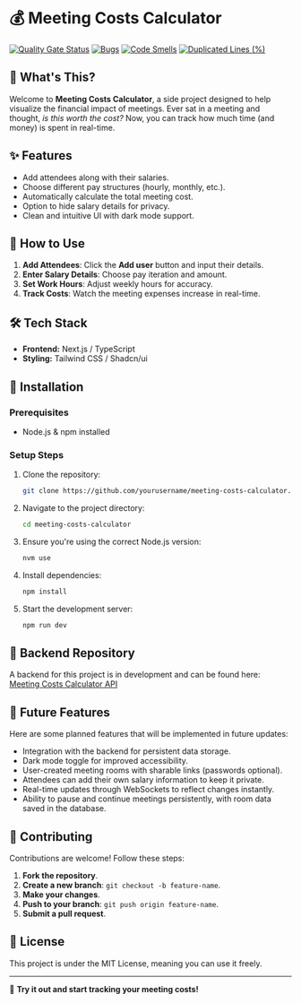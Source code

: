 # 💰 Meeting Costs Calculator

[![Quality Gate Status](https://sonarcloud.io/api/project_badges/measure?project=whaagmans_meeting-costs-calculator&metric=alert_status)](https://sonarcloud.io/summary/new_code?id=whaagmans_meeting-costs-calculator)
[![Bugs](https://sonarcloud.io/api/project_badges/measure?project=whaagmans_meeting-costs-calculator&metric=bugs)](https://sonarcloud.io/summary/new_code?id=whaagmans_meeting-costs-calculator)
[![Code Smells](https://sonarcloud.io/api/project_badges/measure?project=whaagmans_meeting-costs-calculator&metric=code_smells)](https://sonarcloud.io/summary/new_code?id=whaagmans_meeting-costs-calculator)
[![Duplicated Lines (%)](https://sonarcloud.io/api/project_badges/measure?project=whaagmans_meeting-costs-calculator&metric=duplicated_lines_density)](https://sonarcloud.io/summary/new_code?id=whaagmans_meeting-costs-calculator)

## 📢 What's This?

Welcome to **Meeting Costs Calculator**, a side project designed to help visualize the financial impact of meetings. Ever sat in a meeting and thought, *is this worth the cost?* Now, you can track how much time (and money) is spent in real-time.

## ✨ Features

- Add attendees along with their salaries.
- Choose different pay structures (hourly, monthly, etc.).
- Automatically calculate the total meeting cost.
- Option to hide salary details for privacy.
- Clean and intuitive UI with dark mode support.

## 🚀 How to Use

1. **Add Attendees**: Click the **Add user** button and input their details.
2. **Enter Salary Details**: Choose pay iteration and amount.
3. **Set Work Hours**: Adjust weekly hours for accuracy.
4. **Track Costs**: Watch the meeting expenses increase in real-time.

## 🛠 Tech Stack

- **Frontend:** Next.js / TypeScript
- **Styling:** Tailwind CSS / Shadcn/ui

## 🔧 Installation

### Prerequisites

- Node.js & npm installed

### Setup Steps

1. Clone the repository:

   ```bash
   git clone https://github.com/yourusername/meeting-costs-calculator.git
   ```

2. Navigate to the project directory:

   ```bash
   cd meeting-costs-calculator
   ```

3. Ensure you're using the correct Node.js version:

   ```bash
   nvm use
   ```

4. Install dependencies:

   ```bash
   npm install
   ```

5. Start the development server:

   ```bash
   npm run dev
   ```

## 🔗 Backend Repository

A backend for this project is in development and can be found here:
[Meeting Costs Calculator API](https://github.com/whaagmans/meeting-costs-calculator-api)

## 🔮 Future Features

Here are some planned features that will be implemented in future updates:

- Integration with the backend for persistent data storage.
- Dark mode toggle for improved accessibility.
- User-created meeting rooms with sharable links (passwords optional).
- Attendees can add their own salary information to keep it private.
- Real-time updates through WebSockets to reflect changes instantly.
- Ability to pause and continue meetings persistently, with room data saved in the database.

## 🤝 Contributing

Contributions are welcome! Follow these steps:

1. **Fork the repository**.
2. **Create a new branch**: `git checkout -b feature-name`.
3. **Make your changes**.
4. **Push to your branch**: `git push origin feature-name`.
5. **Submit a pull request**.

## 📜 License

This project is under the MIT License, meaning you can use it freely.

---

🚀 **Try it out and start tracking your meeting costs!**

